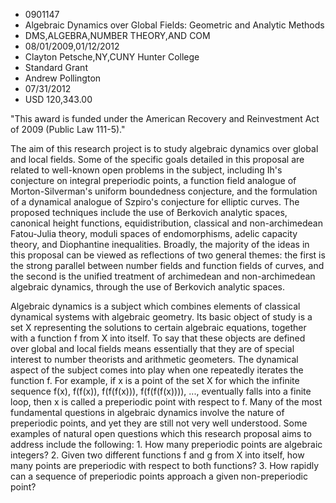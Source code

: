 
* 0901147
* Algebraic Dynamics over Global Fields: Geometric and Analytic Methods
* DMS,ALGEBRA,NUMBER THEORY,AND COM
* 08/01/2009,01/12/2012
* Clayton Petsche,NY,CUNY Hunter College
* Standard Grant
* Andrew Pollington
* 07/31/2012
* USD 120,343.00

"This award is funded under the American Recovery and Reinvestment Act of 2009
(Public Law 111-5)."

The aim of this research project is to study algebraic dynamics over global and
local fields. Some of the specific goals detailed in this proposal are related
to well-known open problems in the subject, including Ih's conjecture on
integral preperiodic points, a function field analogue of Morton-Silverman's
uniform boundedness conjecture, and the formulation of a dynamical analogue of
Szpiro's conjecture for elliptic curves. The proposed techniques include the use
of Berkovich analytic spaces, canonical height functions, equidistribution,
classical and non-archimedean Fatou-Julia theory, moduli spaces of
endomorphisms, adelic capacity theory, and Diophantine inequalities. Broadly,
the majority of the ideas in this proposal can be viewed as reflections of two
general themes: the first is the strong parallel between number fields and
function fields of curves, and the second is the unified treatment of
archimedean and non-archimedean algebraic dynamics, through the use of Berkovich
analytic spaces.

Algebraic dynamics is a subject which combines elements of classical dynamical
systems with algebraic geometry. Its basic object of study is a set X
representing the solutions to certain algebraic equations, together with a
function f from X into itself. To say that these objects are defined over global
and local fields means essentially that they are of special interest to number
theorists and arithmetic geometers. The dynamical aspect of the subject comes
into play when one repeatedly iterates the function f. For example, if x is a
point of the set X for which the infinite sequence f(x), f(f(x)), f(f(f(x))),
f(f(f(f(x)))), ..., eventually falls into a finite loop, then x is called a
preperiodic point with respect to f. Many of the most fundamental questions in
algebraic dynamics involve the nature of preperiodic points, and yet they are
still not very well understood. Some examples of natural open questions which
this research proposal aims to address include the following: 1. How many
preperiodic points are algebraic integers? 2. Given two different functions f
and g from X into itself, how many points are preperiodic with respect to both
functions? 3. How rapidly can a sequence of preperiodic points approach a given
non-preperiodic point?

